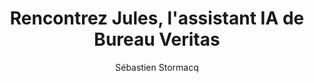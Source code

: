 ---
title: "Rencontrez Jules, l'assistant IA de Bureau Veritas"
description: "Dans cet épisode, nous recevons l’équipe de Bureau Veritas pour une plongée passionnante dans l’univers de l’IA générative appliquée à la certification et à la gestion documentaire. Découvrez comment cette entreprise bientôt bicentenaire, acteur clé de la confiance et de la conformité technique, utilise les technologies AWS pour transformer ses processus métiers grâce à son assistant IA, Jules.

De la gestion des documents complexes à l’automatisation des processus, en passant par les défis de l’intégration API, du chunking, de la formation et de l’acculturation des équipes, cet épisode met en lumière une transformation profonde et concrète du secteur des tests, inspections et certifications à l’ère de l’intelligence artificielle.

Un échange riche en enseignements techniques et en retours d’expérience, qui illustre comment l’IA peut devenir un levier de productivité, de qualité et d’innovation, tout en renforçant la confiance dans les décisions critiques."
episode: 302
publication: "2025-06-06 04:00:00 +0100"
duration: "00:48:20"
size: 60578354
file: "302.mp3"
social-background: "302.png"
category: "podcasts"
guests:
- "name": "Edouard Lagrue"
  "link": https://www.linkedin.com/in/elagrue/
  "title": "Group AI & Robotics Product Manager, Bureau Veritas"
- "name": "Michel-Ange Camhi"
  "link": https://www.linkedin.com/in/michel-ange-camhi/
  "title": "Group Data & AI Governance Program Director, Bureau Veritas"
author: "Sébastien Stormacq"
links:
- text: "Bureau veritas"
  link: https://group.bureauveritas.com/
---